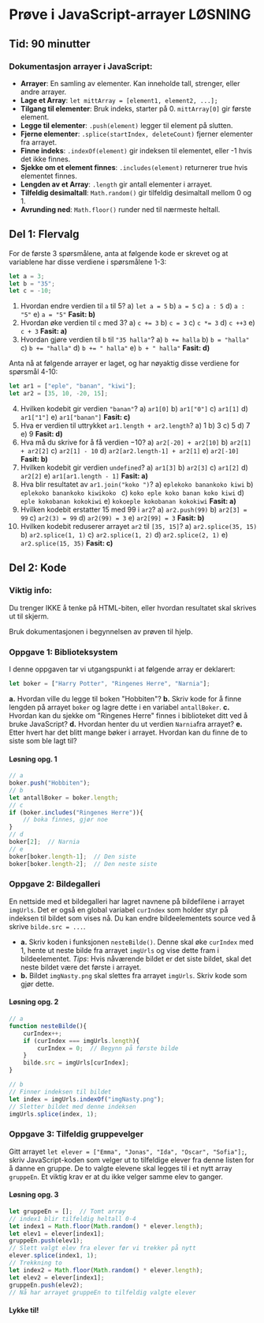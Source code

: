 # Prøve i JavaScript-arrayer LØSNING
## Tid: 90 minutter
### Dokumentasjon arrayer i JavaScript:
- **Arrayer**: En samling av elementer. Kan inneholde tall, strenger, eller andre arrayer.
- **Lage et Array**: `let mittArray = [element1, element2, ...];`
- **Tilgang til elementer**: Bruk indeks, starter på 0. `mittArray[0]` gir første element.
- **Legge til elementer**: `.push(element)` legger til element på slutten.
- **Fjerne elementer**: `.splice(startIndex, deleteCount)` fjerner elementer fra arrayet.
- **Finne indeks**: `.indexOf(element)` gir indeksen til elementet, eller -1 hvis det ikke finnes.
- **Sjekke om et element finnes**: `.includes(element)` returnerer true hvis elementet finnes.
- **Lengden av et Array**: `.length` gir antall elementer i arrayet.
- **Tilfeldig desimaltall**: `Math.random()` gir tilfeldig desimaltall mellom 0 og 1.
- **Avrunding ned**: `Math.floor()` runder ned til nærmeste heltall.

## Del 1: Flervalg

For de første 3 spørsmålene, anta at følgende kode er skrevet og at variablene har disse verdiene i spørsmålene 1-3:
```js
let a = 3;
let b = "35";
let c = -10;
```
1. Hvordan endre verdien til `a` til 5?
   a) `let a = 5`
   b) `a = 5`
   c) `a : 5` 
   d) `a : "5"`
   e) `a = "5"`
   **Fasit: b)**
2. Hvordan øke verdien til `c` med 3?
   a) `c += 3`
   b) `c = 3`
   c) `c *= 3`
   d) `c ++3`
   e) `c + 3`
   **Fasit: a)**
3. Hvordan gjøre verdien til `b` til `"35 halla"`?
   a) `b += halla`
   b) `b = "halla"`
   c) `b += "halla"`
   d) `b += " halla"`
   e) `b + " halla"`
   **Fasit: d)**


Anta nå at følgende arrayer er laget, og har nøyaktig disse verdiene for spørsmål 4-10:
```js
let ar1 = ["eple", "banan", "kiwi"];
let ar2 = [35, 10, -20, 15];
```
4. Hvilken kodebit gir verdien `"banan"`?
   a) `ar1[0]`
   b) `ar1["0"]`
   c) `ar1[1]`
   d) `ar1["1"]`
   e) `ar1["banan"]`
   **Fasit: c)**
4. Hva er verdien til uttrykket `ar1.length + ar2.length`?
   a) 1
   b) 3
   c) 5
   d) 7
   e) 9
   **Fasit: d)**
4. Hva må du skrive for å få verdien $-10$?
   a) `ar2[-20] + ar2[10]`
   b) `ar2[1] + ar2[2]`
   c) `ar2[1] - 10`
   d) `ar2[ar2.length-1] + ar2[1]`
   e) `ar2[-10]`
   **Fasit: b)**
5. Hvilken kodebit gir verdien `undefined`?
   a) `ar1[3]`
   b) `ar2[3]`
   c) `ar1[2]`
   d) `ar2[2]`
   e) `ar1[ar1.length - 1]`
   **Fasit: a)**
6. Hva blir resultatet av `ar1.join("koko ")`?
   a) `eplekoko banankoko kiwi`
   b) `eplekoko banankoko kiwikoko `
   c) `koko eple koko banan koko kiwi`
   d) `eple kokobanan kokokiwi`
   e) `kokoeple kokobanan kokokiwi`
   **Fasit: a)**
6. Hvilken kodebit erstatter 15 med 99 i `ar2`?
   a) `ar2.push(99)`
   b) `ar2[3] = 99`
   c) `ar2(3) = 99`
   d) `ar2(99) = 3`
   e) `ar2[99] = 3`
   **Fasit: b)**
6. Hvilken kodebit reduserer arrayet `ar2` til `[35, 15]`?
   a) `ar2.splice(35, 15)`
   b) `ar2.splice(1, 1)`
   c) `ar2.splice(1, 2)`
   d) `ar2.splice(2, 1)`
   e) `ar2.splice(15, 35)`
   **Fasit: c)**

## Del 2: Kode
### Viktig info:
Du trenger IKKE å tenke på HTML-biten, eller hvordan resultatet skal skrives ut til skjerm. 

Bruk dokumentasjonen i begynnelsen av prøven til hjelp.
### Oppgave 1: Biblioteksystem
I denne oppgaven tar vi utgangspunkt i at følgende array er deklarert:
```js
let boker = ["Harry Potter", "Ringenes Herre", "Narnia"];
```
**a.** Hvordan ville du legge til boken "Hobbiten"?
**b.** Skriv kode for å finne lengden på arrayet `boker` og lagre dette i en variabel `antallBoker`.
**c.** Hvordan kan du sjekke om "Ringenes Herre" finnes i biblioteket ditt ved å bruke JavaScript? 
**d.** Hvordan henter du ut verdien `Narnia`fra arrayet?
**e.** Etter hvert har det blitt mange bøker i arrayet. Hvordan kan du finne de to siste som ble lagt til?

#### Løsning opg. 1
```js
// a
boker.push("Hobbiten");
// b
let antallBoker = boker.length;
// c
if (boker.includes("Ringenes Herre")){
    // boka finnes, gjør noe
}
// d
boker[2];  // Narnia
// e
boker[boker.length-1];  // Den siste
boker[boker.length-2];  // Den neste siste
```

### Oppgave 2: Bildegalleri
En nettside med et bildegalleri har lagret navnene på bildefilene i arrayet `imgUrls`. Det er også en global variabel `curIndex` som holder styr på indeksen til bildet som vises nå. Du kan endre bildeelementets source ved å skrive `bilde.src = ...`.
- **a.** Skriv koden i funksjonen `nesteBilde()`. Denne skal øke `curIndex` med 1, hente ut neste bilde fra arrayet `imgUrls` og vise dette fram i bildeelementet.
*Tips*: Hvis nåværende bildet er det siste bildet, skal det neste bildet være det første i arrayet.
- **b.** Bildet `imgNasty.png` skal slettes fra arrayet `imgUrls`. Skriv kode som gjør dette.

#### Løsning opg. 2
```js
// a
function nesteBilde(){
    curIndex++;
    if (curIndex === imgUrls.length){
        curIndex = 0;  // Begynn på første bilde
    }
    bilde.src = imgUrls[curIndex];
}

// b
// Finner indeksen til bildet
let index = imgUrls.indexOf("imgNasty.png");
// Sletter bildet med denne indeksen
imgUrls.splice(index, 1);
```
### Oppgave 3: Tilfeldig gruppevelger
Gitt arrayet `let elever = ["Emma", "Jonas", "Ida", "Oscar", "Sofia"];`, skriv JavaScript-koden som velger ut to tilfeldige elever fra denne listen for å danne en gruppe. De to valgte elevene skal legges til i et nytt array `gruppeEn`.
Et viktig krav er at du ikke velger samme elev to ganger.

#### Løsning opg. 3
```js
let gruppeEn = [];  // Tomt array
// index1 blir tilfeldig heltall 0-4
let index1 = Math.floor(Math.random() * elever.length);
let elev1 = elever[index1];
gruppeEn.push(elev1);
// Slett valgt elev fra elever før vi trekker på nytt
elever.splice(index1, 1);
// Trekkning to
let index2 = Math.floor(Math.random() * elever.length);
let elev2 = elever[index1];
gruppeEn.push(elev2);
// Nå har arrayet gruppeEn to tilfeldig valgte elever
```
#### Lykke til!

